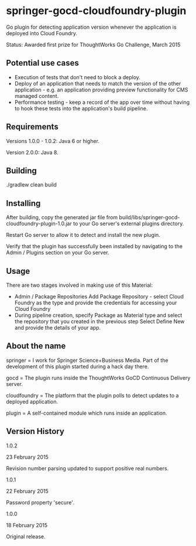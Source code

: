 # springer-gocd-cloudfoundry-plugin
Go plugin for detecting application version whenever the application is deployed into Cloud Foundry.

Status: Awarded first prize for ThoughtWorks Go Challenge, March 2015

## Potential use cases
* Execution of tests that don't need to block a deploy.
* Deploy of an application that needs to match the version of the other application - e.g. an application providing preview functionality for CMS managed content.
* Performance testing - keep a record of the app over time without having to hook these tests into the application's build pipeline.

## Requirements
Versions 1.0.0 - 1.0.2: Java 6 or higher.

Version 2.0.0: Java 8.

## Building
./gradlew clean build

## Installing
After building, copy the generated jar file from build/libs/springer-gocd-cloudfoundry-plugin-1.0.jar to your Go server's external plugins directory.

Restart Go server to allow it to detect and install the new plugin.

Verify that the plugin has successfully been installed by navigating to the Admin / Plugins section on your Go server.

## Usage
There are two stages involved in making use of this Material:
  * Admin / Package Repositories
     Add Package Repository - select Cloud Foundry as the type and provide the credentials for accessing your Cloud Foundry
  * During pipeline creation, specify Package as Material type and select the repository that you created in the previous step
     Select Define New and provide the details of your app.

## About the name
springer = I work for Springer Science+Business Media. Part of the development of this plugin started during a hack day there.

gocd = The plugin runs inside the ThoughtWorks GoCD Continuous Delivery server.

cloudfoundry = The platform that the plugin polls to detect updates to a deployed application.

plugin = A self-contained module which runs inside an application.

## Version History
1.0.2

23 February 2015

Revision number parsing updated to support positive real numbers.

1.0.1

22 February 2015

Password property 'secure'.

1.0.0

18 February 2015

Original release.

